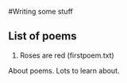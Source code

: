 #Writing some stuff

## List of poems
1. Roses are red (firstpoem.txt)

About poems. Lots to learn about.


